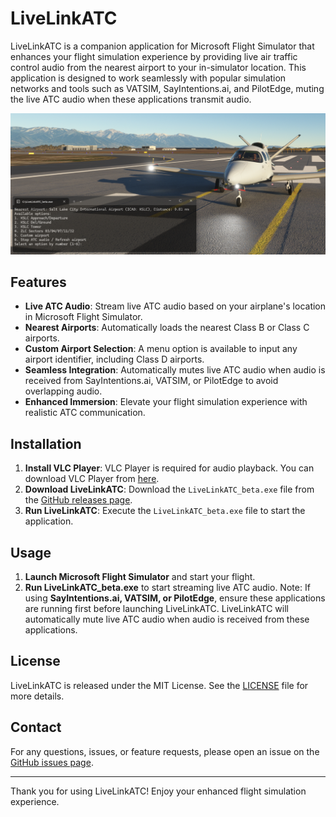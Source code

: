 # LiveLinkATC

LiveLinkATC is a companion application for Microsoft Flight Simulator that enhances your flight simulation experience by providing live air traffic control audio from the nearest airport to your in-simulator location. This application is designed to work seamlessly with popular simulation networks and tools such as VATSIM, SayIntentions.ai, and PilotEdge, muting the live ATC audio when these applications transmit audio.

![LiveLinkATC Screenshot](screenshot.png)

## Features

- **Live ATC Audio**: Stream live ATC audio based on your airplane's location in Microsoft Flight Simulator.
- **Nearest Airports**: Automatically loads the nearest Class B or Class C airports.
- **Custom Airport Selection**: A menu option is available to input any airport identifier, including Class D airports.
- **Seamless Integration**: Automatically mutes live ATC audio when audio is received from SayIntentions.ai, VATSIM, or PilotEdge to avoid overlapping audio.
- **Enhanced Immersion**: Elevate your flight simulation experience with realistic ATC communication.

## Installation

1. **Install VLC Player**: VLC Player is required for audio playback. You can download VLC Player from [here](https://www.videolan.org/vlc/).
2. **Download LiveLinkATC**: Download the `LiveLinkATC_beta.exe` file from the [GitHub releases page](https://github.com/LiveLinkATC/LiveLinkATC/releases).
3. **Run LiveLinkATC**: Execute the `LiveLinkATC_beta.exe` file to start the application.

## Usage

1. **Launch Microsoft Flight Simulator** and start your flight.
2. **Run LiveLinkATC_beta.exe** to start streaming live ATC audio.
Note: If using **SayIntentions.ai, VATSIM, or PilotEdge**, ensure these applications are running first before launching LiveLinkATC. LiveLinkATC will automatically mute live ATC audio when audio is received from these applications.

## License

LiveLinkATC is released under the MIT License. See the [LICENSE](LICENSE) file for more details.

## Contact

For any questions, issues, or feature requests, please open an issue on the [GitHub issues page](https://github.com/LiveLinkATC/LiveLinkATC/issues).

---

Thank you for using LiveLinkATC! Enjoy your enhanced flight simulation experience.
